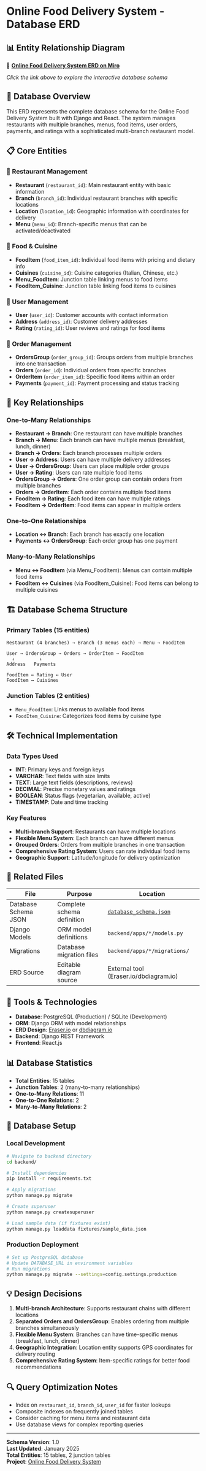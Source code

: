 # Online Food Delivery System - Database ERD

## 📊 Entity Relationship Diagram

🔗 **[Online Food Delivery System ERD on Miro](https://miro.com/app/live-embed/uXjVLyG5xjs=/?focusWidget=3458764635736975836&embedMode=view_only_without_ui&embedId=49129292471)**

*Click the link above to explore the interactive database schema*

## 🎯 Database Overview

This ERD represents the complete database schema for the Online Food Delivery System built with Django and React. The system manages restaurants with multiple branches, menus, food items, user orders, payments, and ratings with a sophisticated multi-branch restaurant model.

## 📋 Core Entities

### 🏪 Restaurant Management
- **Restaurant** (`restaurant_id`): Main restaurant entity with basic information
- **Branch** (`branch_id`): Individual restaurant branches with specific locations
- **Location** (`location_id`): Geographic information with coordinates for delivery
- **Menu** (`menu_id`): Branch-specific menus that can be activated/deactivated

### 🍕 Food & Cuisine
- **FoodItem** (`food_item_id`): Individual food items with pricing and dietary info
- **Cuisines** (`cuisine_id`): Cuisine categories (Italian, Chinese, etc.)
- **Menu_FoodItem**: Junction table linking menus to food items
- **FoodItem_Cuisine**: Junction table linking food items to cuisines

### 👤 User Management
- **User** (`user_id`): Customer accounts with contact information
- **Address** (`address_id`): Customer delivery addresses
- **Rating** (`rating_id`): User reviews and ratings for food items

### 🛒 Order Management
- **OrdersGroup** (`order_group_id`): Groups orders from multiple branches into one transaction
- **Orders** (`order_id`): Individual orders from specific branches
- **OrderItem** (`order_item_id`): Specific food items within an order
- **Payments** (`payment_id`): Payment processing and status tracking

## 🔗 Key Relationships

### One-to-Many Relationships
- **Restaurant → Branch**: One restaurant can have multiple branches
- **Branch → Menu**: Each branch can have multiple menus (breakfast, lunch, dinner)
- **Branch → Orders**: Each branch processes multiple orders
- **User → Address**: Users can have multiple delivery addresses
- **User → OrdersGroup**: Users can place multiple order groups
- **User → Rating**: Users can rate multiple food items
- **OrdersGroup → Orders**: One order group can contain orders from multiple branches
- **Orders → OrderItem**: Each order contains multiple food items
- **FoodItem → Rating**: Each food item can have multiple ratings
- **FoodItem → OrderItem**: Food items can appear in multiple orders

### One-to-One Relationships
- **Location ↔ Branch**: Each branch has exactly one location
- **Payments ↔ OrdersGroup**: Each order group has one payment

### Many-to-Many Relationships
- **Menu ↔ FoodItem** (via Menu_FoodItem): Menus can contain multiple food items
- **FoodItem ↔ Cuisines** (via FoodItem_Cuisine): Food items can belong to multiple cuisines

## 🏗️ Database Schema Structure

### Primary Tables (15 entities)
```
Restaurant (4 branches) → Branch (3 menus each) → Menu → FoodItem
                                ↓
User → OrdersGroup → Orders → OrderItem → FoodItem
  ↓         ↓
Address   Payments

FoodItem ← Rating ← User
FoodItem ↔ Cuisines
```

### Junction Tables (2 entities)
- `Menu_FoodItem`: Links menus to available food items
- `FoodItem_Cuisine`: Categorizes food items by cuisine type

## 🛠️ Technical Implementation

### Data Types Used
- **INT**: Primary keys and foreign keys
- **VARCHAR**: Text fields with size limits
- **TEXT**: Large text fields (descriptions, reviews)
- **DECIMAL**: Precise monetary values and ratings
- **BOOLEAN**: Status flags (vegetarian, available, active)
- **TIMESTAMP**: Date and time tracking

### Key Features
- **Multi-branch Support**: Restaurants can have multiple locations
- **Flexible Menu System**: Each branch can have different menus
- **Grouped Orders**: Orders from multiple branches in one transaction
- **Comprehensive Rating System**: Users can rate individual food items
- **Geographic Support**: Latitude/longitude for delivery optimization

## 📁 Related Files

| File | Purpose | Location |
|------|---------|----------|
| Database Schema JSON | Complete schema definition | [`database_schema.json`](./database_schema.json) |
| Django Models | ORM model definitions | `backend/apps/*/models.py` |
| Migrations | Database migration files | `backend/apps/*/migrations/` |
| ERD Source | Editable diagram source | External tool (Eraser.io/dbdiagram.io) |

## 🔧 Tools & Technologies

- **Database**: PostgreSQL (Production) / SQLite (Development)
- **ORM**: Django ORM with model relationships
- **ERD Design**: [Eraser.io](https://app.eraser.io/) or [dbdiagram.io](https://dbdiagram.io/)
- **Backend**: Django REST Framework
- **Frontend**: React.js

## 📊 Database Statistics

- **Total Entities**: 15 tables
- **Junction Tables**: 2 (many-to-many relationships)
- **One-to-Many Relations**: 11
- **One-to-One Relations**: 2
- **Many-to-Many Relations**: 2

## 🚀 Database Setup

### Local Development
```bash
# Navigate to backend directory
cd backend/

# Install dependencies
pip install -r requirements.txt

# Apply migrations
python manage.py migrate

# Create superuser
python manage.py createsuperuser

# Load sample data (if fixtures exist)
python manage.py loaddata fixtures/sample_data.json
```

### Production Deployment
```bash
# Set up PostgreSQL database
# Update DATABASE_URL in environment variables
# Run migrations
python manage.py migrate --settings=config.settings.production
```

## 💡 Design Decisions

1. **Multi-branch Architecture**: Supports restaurant chains with different locations
2. **Separated Orders and OrdersGroup**: Enables ordering from multiple branches simultaneously
3. **Flexible Menu System**: Branches can have time-specific menus (breakfast, lunch, dinner)
4. **Geographic Integration**: Location entity supports GPS coordinates for delivery routing
5. **Comprehensive Rating System**: Item-specific ratings for better food recommendations

## 🔍 Query Optimization Notes

- Index on `restaurant_id`, `branch_id`, `user_id` for faster lookups
- Composite indexes on frequently joined tables
- Consider caching for menu items and restaurant data
- Use database views for complex reporting queries

---

**Schema Version**: 1.0  
**Last Updated**: January 2025  
**Total Entities**: 15 tables, 2 junction tables  
**Project**: [Online Food Delivery System](https://github.com/rockychowdhury/Online-Food-Delivery-System-Django-React)